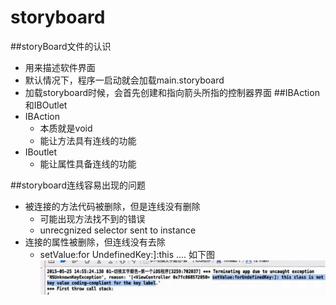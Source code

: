 # storyboard
##storyBoard文件的认识
- 用来描述软件界面
- 默认情况下，程序一启动就会加载main.storyboard
- 加载storyboard时候，会首先创建和指向箭头所指的控制器界面
##IBAction和IBOutlet
- IBAction
  - 本质就是void
  - 能让方法具有连线的功能
 - IBoutlet
   - 能让属性具备连线的功能  

##storyboard连线容易出现的问题
- 被连接的方法代码被删除，但是连线没有删除
  - 可能出现方法找不到的错误
  - unrecgnized selector sent to instance  
- 连接的属性被删除，但连线没有去除
  - setValue:for UndefinedKey:]:this ....
如下图
![错误](st_err.png)



